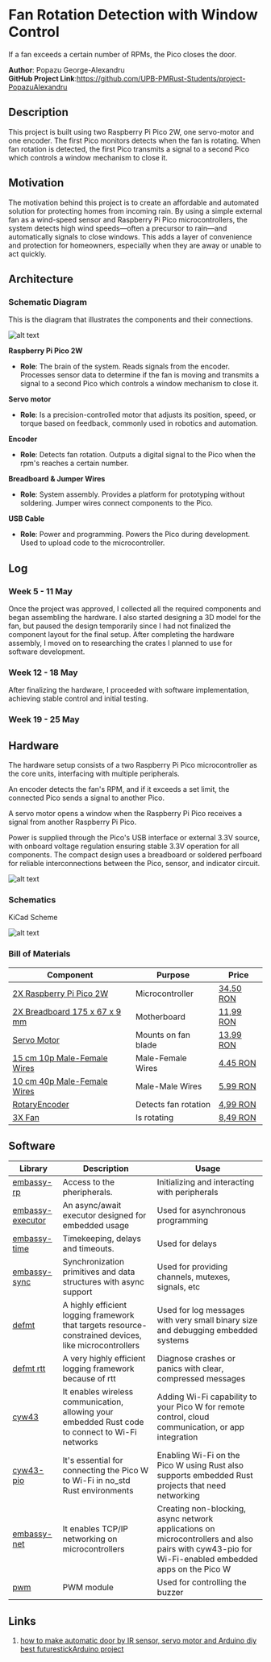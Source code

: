 # Fan Rotation Detection with Window Control
If a fan exceeds a certain number of RPMs, the Pico closes the door.



**Author**: Popazu George-Alexandru\
**GitHub Project Link**:https://github.com/UPB-PMRust-Students/project-PopazuAlexandru


## Description
This project is built using two Raspberry Pi Pico 2W, one servo-motor and one encoder. The first Pico monitors detects when the fan is rotating.
 When fan rotation is detected, the first Pico transmits a signal to a second Pico which controls a window mechanism to close it.

## Motivation
The motivation behind this project is to create an affordable and automated solution for protecting homes from incoming rain. By using a simple external fan as a wind-speed sensor and Raspberry Pi Pico microcontrollers, the system detects high wind speeds—often a precursor to rain—and automatically signals to close windows. This adds a layer of convenience and protection for homeowners, especially when they are away or unable to act quickly.
## Architecture 

### Schematic Diagram
This is the diagram that illustrates the components and their connections.

![alt text](fan_rotation_schematic.webp)

**Raspberry Pi Pico 2W**
- **Role**: The brain of the system. Reads signals from the encoder. Processes sensor data to determine if the fan is moving and transmits a signal to a second Pico which controls a window mechanism to close it.

**Servo motor**
- **Role**:  Is a precision-controlled motor that adjusts its position, speed, or torque based on feedback, commonly used in robotics and automation.

**Encoder**
- **Role**: Detects fan rotation. Outputs a digital signal to the Pico when the rpm's reaches a certain number.

**Breadboard & Jumper Wires**
- **Role**:  System assembly. Provides a platform for prototyping without soldering. Jumper wires connect components to the Pico.

**USB Cable**
- **Role**:   Power and programming. Powers the Pico during development. Used to upload code to the microcontroller.

## Log
### Week 5 - 11 May
Once the project was approved, I collected all the required components and began assembling the hardware. I also started designing a 3D model for the fan, but paused the design temporarily since I had not finalized the component layout for the final setup. After completing the hardware assembly, I moved on to researching the crates I planned to use for software development.


### Week 12 - 18 May

After finalizing the hardware, I proceeded with software implementation, achieving stable control and initial testing.

### Week 19 - 25 May


## Hardware
The hardware setup consists of a two Raspberry Pi Pico microcontroller as the core units, interfacing with multiple peripherals.

An encoder detects the fan's RPM, and if it exceeds a set limit, the connected Pico sends a signal to another Pico.

A servo motor opens a window when the Raspberry Pi Pico receives a signal from another Raspberry Pi Pico.

Power is supplied through the Pico's USB interface or external 3.3V source, with onboard voltage regulation ensuring stable 3.3V operation for all components. The compact design uses a breadboard or soldered perfboard for reliable interconnections between the Pico, sensor, and indicator circuit.

![alt text](architecture1.webp)

### Schematics
KiCad Scheme

![alt text](KiCad-1.webp)

### Bill of Materials
| Component | Purpose | Price |  
|-----------|---------|----------|  
|[2X Raspberry Pi Pico 2W](https://www.raspberrypi.com/documentation/microcontrollers/pico-series.html) | Microcontroller | [34.50 RON](https://www.optimusdigital.ro/ro/placi-raspberry-pi/12394-raspberry-pi-pico-w.html?search_query=raspberry+pico+pi&results=26) | 
|[2X Breadboard 175 x 67 x 9 mm](https://www.optimusdigital.ro/ro/prototipare-breadboard-uri/13244-breadboard-175-x-67-x-9-mm.html?search_query=bread+board&results=129) | Motherboard | [11,99 RON](https://www.optimusdigital.ro/ro/placi-raspberry-pi/12394-raspberry-pi-pico-w.html?search_query=raspberry+pico+pi&results=26) |   
| [Servo Motor](https://towerpro.com.tw/product/sg90-7/) | Mounts on fan blade | [13.99 RON](https://www.optimusdigital.ro/ro/motoare-servomotoare/26-micro-servomotor-sg90.html?search_query=servo+motor&results=145) |    
| [15 cm 10p Male-Female Wires](https://www.optimusdigital.ro/en/all-products/876-15-cm-male-female-wires-10p.html?search_query=male-male&results=808) | Male-Female Wires | [4.45 RON](https://www.optimusdigital.ro/en/all-products/876-15-cm-male-female-wires-10p.html?search_query=male-male&results=808)|
[10 cm 40p Male-Female Wires](https://www.optimusdigital.ro/en/wires-with-connectors/653-10-cm-40p-male-to-female-wire.html?search_query=male-male&results=808) | Male-Male Wires | [5.99 RON](https://www.optimusdigital.ro/en/wires-with-connectors/653-10-cm-40p-male-to-female-wire.html?search_query=male-male&results=808)|
[RotaryEncoder](https://www.optimusdigital.ro/ro/senzori-senzori-de-atingere/7150-modul-encoder-rotativ.html?search_query=encoder&results=34) | Detects fan rotation | [4,99 RON](https://www.optimusdigital.ro/ro/senzori-senzori-de-atingere/7150-modul-encoder-rotativ.html?search_query=encoder&results=34)|
|[3X Fan](https://www.optimusdigital.ro/ro/mecanica-elice/1300-elice-neagra-1147-cu-gaura-de-6-mm.html?search_query=elice&results=129) | Is rotating  | [8,49 RON](https://www.optimusdigital.ro/ro/mecanica-elice/1300-elice-neagra-1147-cu-gaura-de-6-mm.html?search_query=elice&results=129)|



## Software

| Library | Description | Usage |
|---------|-------------|-------|
[embassy-rp](https://docs.embassy.dev/embassy-rp/git/rp235xb/index.html) | Access to the pheripherals.| Initializing and interacting with peripherals |
[embassy-executor](https://docs.embassy.dev/embassy-executor/git/cortex-m/index.html) |An async/await executor designed for embedded usage | Used for asynchronous programming |
[embassy-time](https://docs.embassy.dev/embassy-time/git/default/index.html) | Timekeeping, delays and timeouts. | Used for delays |
[embassy-sync](https://docs.rs/defmt/latest/defmt/) |Synchronization primitives and data structures with async support | Used for providing channels, mutexes, signals, etc |
[defmt](https://docs.rs/ili9341/0.6.0/ili9341/) | A highly efficient logging framework that targets resource-constrained devices, like microcontrollers | Used for log messages with very small binary size and debugging embedded systems |
[defmt rtt](https://docs.rs/defmt-rtt/latest/defmt_rtt/) | A very highly efficient logging framework because of rtt | Diagnose crashes or panics with clear, compressed messages |
[cyw43](https://docs.embassy.dev/cyw43/git/default/index.html) |  It enables wireless communication, allowing your embedded Rust code to connect to Wi-Fi networks | Adding Wi-Fi capability to your Pico W for remote control, cloud communication, or app integration |
[cyw43-pio](https://docs.embassy.dev/cyw43-pio/git/default/index.html) | It's essential for connecting the Pico W to Wi-Fi in no_std Rust environments | Enabling Wi-Fi on the Pico W using Rust also supports embedded Rust projects that need networking |
[embassy-net](https://docs.embassy.dev/embassy-net/git/default/index.html) | It enables TCP/IP networking on microcontrollers | Creating non-blocking, async network applications on microcontrollers and also pairs with cyw43-pio for Wi-Fi-enabled embedded apps on the Pico W |
[pwm](https://docs.embassy.dev/embassy-rp/git/rp235xb/pwm/index.html) | PWM module | Used for controlling the buzzer

## Links
1. [how to make automatic door by IR sensor, servo motor and Arduino diy best futurestickArduino project](https://youtu.be/Ow3xSBkGPXE?si=DkegBTvWr0hPZknP)


